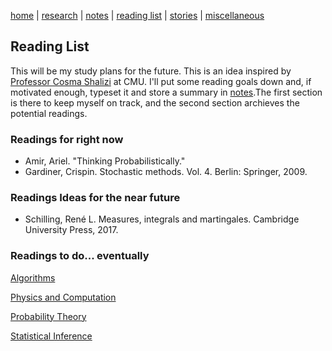 [home](./index.html)  |  [research](./research.html)  |  [notes](./notes.html)  |  [reading list](./reading_list.html)  |  [stories](./story.html)  |  [miscellaneous](./miscellaneous.html)

## Reading List

This will be my study plans for the future. This is an idea inspired by [Professor Cosma Shalizi](http://bactra.org/notebooks/) at CMU. I'll put some reading goals down and, if motivated enough, typeset it and store a summary in [notes](./notes.html).The first section is there to keep myself on track, and the second section archieves the potential readings.

### Readings for right now

- Amir, Ariel. "Thinking Probabilistically."
- Gardiner, Crispin. Stochastic methods. Vol. 4. Berlin: Springer, 2009.

### Readings Ideas for the near future

- Schilling, René L. Measures, integrals and martingales. Cambridge University Press, 2017.


### Readings to do... eventually

[Algorithms](./reading_list/algorithms.html)

[Physics and Computation](./reading_list/physics_and_computation.html)

[Probability Theory](./reading_list/probability_theory.html)

[Statistical Inference](./reading_list/statistical_inference.html)

